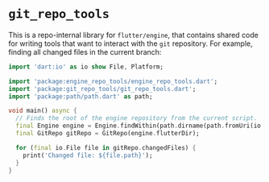 # `git_repo_tools`

This is a repo-internal library for `flutter/engine`, that contains shared code
for writing tools that want to interact with the `git` repository. For example,
finding all changed files in the current branch:

```dart
import 'dart:io' as io show File, Platform;

import 'package:engine_repo_tools/engine_repo_tools.dart';
import 'package:git_repo_tools/git_repo_tools.dart';
import 'package:path/path.dart' as path;

void main() async {
  // Finds the root of the engine repository from the current script.
  final Engine engine = Engine.findWithin(path.dirname(path.fromUri(io.Platform.script)));
  final GitRepo gitRepo = GitRepo(engine.flutterDir);

  for (final io.File file in gitRepo.changedFiles) {
    print('Changed file: ${file.path}');
  }
}
```

